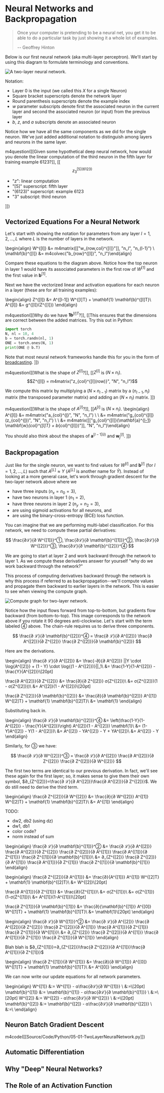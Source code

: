 # Neural Networks and Backpropagation

> Once your computer is pretending to be a neural net, you get it to be able to do a particular task by just showing it a whole lot of examples.
>
> -- Geoffrey Hinton


Below is our first neural network (aka multi-layer perceptron). We'll start by using this diagram to formulate terminology and conventions.


![A two-layer neural network.](img/2LayerNetwork.svg)


Notation:

- Layer 0 is the input (we called this $X$ for a single Neuron)
- Square bracket superscripts denote the network layer
- Round parenthesis superscripts denote the example index
- $w$ parameter subscripts denote first the associated neuron in the current layer and second the associated neuron (or input) from the previous layer
- $b$, $z$, and $a$ subscripts denote an associated neuron

Notice how we have all the same components as we did for the single neuron. We've just added additional notation to distinguish among layers and neurons in the same layer.


m4question([[Given some hypothetical deep neural network, how would you denote the linear computation of the third neuron in the fifth layer for training example 6123?]], [[$$z_3^{[5](6123)}$$

- "$z$": linear computation
- "$[5]$" superscript: fifth layer
- "$(6123)$" superscript: example 6123
- "$3$" subscript: third neuron

]])


## Vectorized Equations For a Neural Network

Let's start with showing the notation for parameters from any layer $l = 1, 2, ..., L$ where $L$ is the number of layers in the network.

\begin{align}
W^{[l]} &= m4matrix([["w_{row,col}^{[l]}"]], "n_l", "n_{l-1}") \\
\mathbf{b}^{[l]} &= m4colvec("b_{row}^{[l]}", "n_l")\end{align}

Compare these equations to the diagram above. Notice how the top neuron in layer 1 would have its associated parameters in the first row of $W^{[1]}$ and the first value in $\mathbf{b}^{[1]}$.

Next we have the vectorized linear and activation equations for each neuron in a layer (these are for all training examples):


\begin{align}
Z^{[l]} &= A^{[l-1]} W^{[l]T} + \mathbf{1} \mathbf{b}^{[l]T}\\
A^{[l]} &= g^{[l]}(Z^{[l]})
\end{align}


m4question([[Why do we have $\mathbf{1} \mathbf{b}^{[l]T}$?]], [[This ensures that the dimensions are correct between the added matrices. Try this out in Python:
```python
import torch
N, nl = 10, 4
b = torch.randn(nl, 1)
ONE = torch.ones(N, 1)
print(ONE @ b.T)
```

Note that most neural network frameworks handle this for you in the form of [broadcasting](https://pytorch.org/docs/stable/notes/broadcasting.html).
]])




m4question([[What is the shape of $Z^{[l]}$?]], [[$Z^{[l]}$ is $(N \times n_l)$.
$$Z^{[l]} = m4matrix("z_{col}^{[l](row)}", "N", "n_l")$$

We compute this matrix by multiplying a $(N \times n_{l-1})$ matrix by a $(n_{l-1}, n_l)$ matrix (the transposed parameter matrix) and adding an $(N \times n_l)$ matrix.
]])




m4question([[What is the shape of $A^{[l]}$?]], [[$A^{[l]}$ is $(N \times n_l)$.
\begin{align}
A^{[l]} &= m4matrix("a_{col}^{[l](row)}", "N", "n_l") \\
\\
&= m4matrix("g_{col}^{[l]}(z_{col}^{[l](row)})", "N", "n_l") \\
\\
&= m4matrix([["g_{col}^{[l]}(\mathbf{a}^{[l-1](row)} \mathbf{w}_{col}^{[l]T} + b_{col}^{[l]})"]], "N", "n_l")\end{align}

You should also think about the shapes of $\mathbf{a}^{[l-1](i)}$ and $\mathbf{w}_{j}^{[l]}$.
]])


## Backpropagation

Just like for the single neuron, we want to find values for $W^{[l]}$ and $\mathbf{b}^{[l]}$ (for $l = 1, 2, ..., L$) such that $A^{[L]} \approx Y$ ($A^{[L]}$ is another name for $\hat Y$). Instead of looking at a more general case, let's work through gradient descent for the two-layer network above where we

- have three inputs ($n_x=n_0=3$),
- have two neurons in layer 1 ($n_1=2$),
- have three neurons in layer 2 ($n_y=n_2=3$),
- are using sigmoid activations for all neurons, and
- are using the binary-cross-entropy (BCE) loss function.

<!-- TODO: multi-label in terms. -->

You can imagine that we are performing multi-label classification. For this network, we need to compute these partial derivatives:

$$
\frac{∂ℒ}{∂ W^{[1]}}^①,
\frac{∂ℒ}{∂ \mathbf{b}^{[1]}}^②,
\frac{∂ℒ}{∂ W^{[2]}}^③,
\frac{∂ℒ}{∂ \mathbf{b}^{[2]}}^④
$$

We are going to start at layer 2 and work backward through the network to layer 1. As we compute these derivatives answer for yourself "why do we work backward through the network?"

This process of computing derivatives backward through the network is why this process if referred to as backpropagation--we'll compute values and propagate them backward to earlier layers in the network. This is easier to see when viewing the compute graph.


![Compute graph for two-layer network.](img/ComputeGraph.svg)


Notice how the input flows forward from top-to-bottom, but gradients flow backward (from bottom-to-top). This image corresponds to the network above if you rotate it 90 degrees anti-clockwise. Let's start with the term labeled ④ above. The chain-rule requires us to derive three components.

$$
\frac{∂ ℒ}{∂ \mathbf{b}^{[2]}}^④ = 
	\frac{∂ ℒ}{∂ A^{[2]}}
	\frac{∂ A^{[2]}}{∂ Z^{[2]}}
	\frac{∂ Z^{[2]}}{∂ \mathbf{b}^{[2]}}
$$

Here are the derivations.

\begin{align}
\frac{∂ ℒ}{∂ A^{[2]}} &=
	\frac{-∂}{∂ A^{[2]}} ||Y \cdot \log{A^{[2]}} + (1 - Y) \cdot \log{(1 - A^{[2]})}||_1\\
	&= \frac{1-Y}{1-A^{[2]}} - \frac{Y}{A^{[2]}}\\[20pt]

\frac{∂ A^{[2]}}{∂ Z^{[2]}} &=
	\frac{∂}{∂ Z^{[2]}} σ(Z^{[2]})\\
	&= σ(Z^{[2]})(1 - σ(Z^{[2]}))\\
	&= A^{[2]}(1 - A^{[2]})\\[20pt]

\frac{∂ Z^{[2]}}{∂ \mathbf{b}^{[2]}} &=
	\frac{∂}{∂ \mathbf{b}^{[2]}} A^{[1]} W^{[2]T} + \mathbf{1} \mathbf{b}^{[2]T}\\
	&= \mathbf{1}
\end{align}

Substituting back in.

\begin{align}
\frac{∂ ℒ}{∂ \mathbf{b}^{[2]}}^④ &=
	\left(\frac{1-Y}{1-A^{[2]}} - \frac{Y}{A^{[2]}}\right)
	A^{[2]}(1 - A^{[2]})
	\mathbf{1}\\
&= (1-Y)A^{[2]} - Y(1 - A^{[2]})\\
&= A^{[2]} - YA^{[2]} - Y + YA^{[2]}\\
&= A^{[2]} - Y
\end{align}


Similarly, for ③ we have:

$$
\frac{∂ ℒ}{∂ W^{[2]}}^③ = 
	\frac{∂ ℒ}{∂ A^{[2]}}
	\frac{∂ A^{[2]}}{∂ Z^{[2]}}
	\frac{∂ Z^{[2]}}{∂ W^{[2]}}
$$

The first two terms are identical to our previous derivation. In fact, we'll see these again for the first layer; so, it makes sense to give them their own symbol, $∂_{Z^{[2]}}=\frac{∂ ℒ}{∂ A^{[2]}}\frac{∂ A^{[2]}}{∂ Z^{[2]}}$. We do still need to derive the third term.

\begin{align}
\frac{∂ Z^{[2]}}{∂ W^{[2]}} &=
	\frac{∂}{∂ W^{[2]}} A^{[1]} W^{[2]T} + \mathbf{1} \mathbf{b}^{[2]T}\\ 
	&= A^{[1]}
\end{align}

TODO:

- dw2, db2 (using dz)
- dw1, db1
- color code?
- norm instead of sum


\begin{align}
\frac{∂ ℒ}{∂ \mathbf{b}^{[1]}}^② &= 
	\frac{∂ ℒ}{∂ A^{[2]}}
	\frac{∂ A^{[2]}}{∂ Z^{[2]}}
	\frac{∂ Z^{[2]}}{∂ A^{[1]}}
	\frac{∂ A^{[1]}}{∂ Z^{[1]}}
	\frac{∂ Z^{[1]}}{∂ \mathbf{b}^{[1]}}\\
&= ∂_{Z^{[2]}}
	\frac{∂ Z^{[2]}}{∂ A^{[1]}}
	\frac{∂ A^{[1]}}{∂ Z^{[1]}}
	\frac{∂ Z^{[1]}}{∂ \mathbf{b}^{[1]}}
\end{align}


\begin{align}
\frac{∂ Z^{[2]}}{∂ A^{[1]}} &= 
	\frac{∂}{A^{[1]}} A^{[1]} W^{[2]T} + \mathbf{1} \mathbf{b}^{[2]T}\\
	&= W^{[2]}\\[20pt]

\frac{∂ A^{[1]}}{∂ Z^{[1]}} &= \frac{∂}{Z^{[1]}}\\
	&= σ(Z^{[1]})\\
	&= σ(Z^{[1]})(1-σ(Z^{[1]})\\
	&= A^{[1]}(1-A^{[1]})\\[20pt]

\frac{∂ Z^{[1]}}{∂ \mathbf{b}^{[1]}} &= 
	\frac{∂}{\mathbf{b}^{[1]}} A^{[0]} W^{[1]T} + \mathbf{1} \mathbf{b}^{[1]T}\\
	&= \mathbf{1}\\[20pt]
\end{align}



\begin{align}
\frac{∂ ℒ}{∂ W^{[1]}}^② &= 
	\frac{∂ ℒ}{∂ A^{[2]}}
	\frac{∂ A^{[2]}}{∂ Z^{[2]}}
	\frac{∂ Z^{[2]}}{∂ A^{[1]}}
	\frac{∂ A^{[1]}}{∂ Z^{[1]}}
	\frac{∂ Z^{[1]}}{∂ W^{[1]}}\\
&= ∂_{Z^{[2]}}
	\frac{∂ Z^{[2]}}{∂ A^{[1]}}
	\frac{∂ A^{[1]}}{∂ Z^{[1]}}
	\frac{∂ Z^{[1]}}{∂ W^{[1]}}
\end{align}


Blah blah is $∂_{Z^{[1]}}=∂_{Z^{[2]}}\frac{∂ Z^{[2]}}{∂ A^{[1]}}\frac{∂ A^{[1]}}{∂ Z^{[1]}}$

\begin{align}
\frac{∂ Z^{[1]}}{∂ W^{[1]}} &=
	\frac{∂}{∂ W^{[1]}} A^{[0]} W^{[1]T} + \mathbf{1} \mathbf{b}^{[1]T}\\ 
	&= A^{[0]}
\end{align}


We can now write our update equations for all network parameters.

\begin{align}
W^{[1]} &:= 
	W^{[1]} - α\frac{∂ℒ}{∂ W^{[1]}} \\
	&:=\\[20pt]
\mathbf{b}^{[1]} &:= 
	\mathbf{b}^{[1]} - α\frac{∂ℒ}{∂ \mathbf{b}^{[1]}} \\
	&:=\\[20pt]
W^{[2]} &:= 
	W^{[2]} - α\frac{∂ℒ}{∂ W^{[2]}} \\
	&:=\\[20pt]
\mathbf{b}^{[2]} &:= 
	\mathbf{b}^{[2]} - α\frac{∂ℒ}{∂ \mathbf{b}^{[2]}} \\
	&:=\\
\end{align}


## Neuron Batch Gradient Descent


m4code([[Source/Code/Python/05-01-TwoLayerNeuralNetwork.py]])


## Automatic Differentiation

<!-- Autodiff
- symbolic (apply a sequence of of rules)
- [Numerical differentiation - Wikipedia](https://en.wikipedia.org/wiki/Numerical_differentiation "Numerical differentiation - Wikipedia")
- [Computer algebra - Wikipedia](https://en.wikipedia.org/wiki/Computer_algebra "Computer algebra - Wikipedia")

- dual numbers
- forward mode
- reverse mode
- Wengert list
 -->

## Why "Deep" Neural Networks?

<!-- - Universal approximation theorem -->

## The Role of an Activation Function

<!-- - what if we remove activation functions? -> linear model only
- hidden neurons
    + default to relu
    + try/create others to solve/investigate specific issues
- output neurons
    + default to sigmoid for binary classification
    + default to softmax for multi-class classification
    + default to no activation for regression -->


